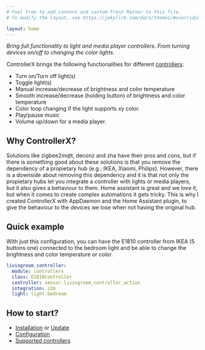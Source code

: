 ```yaml
---
# Feel free to add content and custom Front Matter to this file.
# To modify the layout, see https://jekyllrb.com/docs/themes/#overriding-theme-defaults

layout: home
---
```


_Bring full functionality to light and media player controllers. From turning devices on/off to changing the color lights._

ControllerX brings the following functionalities for different [controllers](/controllerx/controllers):

- Turn on/Turn off light(s)
- Toggle light(s)
- Manual increase/decrease of brightness and color temperature
- Smooth increase/decrease (holding button) of brightness and color temperature
- Color loop changing if the light supports xy color.
- Play/pause music
- Volume up/down for a media player.

## Why ControllerX?

Solutions like zigbee2mqtt, deconz and zha have their pros and cons, but if there is something good about these solutions is that you remove the dependency of a propietary hub (e.g.: IKEA, Xiaomi, Philips). However, there is a downside about removing this dependency and it is that not only the propietary hubs let you integrate a controller with lights or media players, but it also gives a behaviour to them. Home assistant is great and we love it, but when it comes to create complex automations it gets tricky. This is why I created ControllerX with AppDaemon and the Home Assistant plugin, to give the behaviour to the devices we lose when not having the original hub.

## Quick example

With just this configuration, you can have the E1810 controller from IKEA (5 buttons one) connected to the bedroom light and be able to change the brightness and color temperature or color.

```yaml
livingroom_controller:
  module: controllerx
  class: E1810Controller
  controller: sensor.livingroom_controller_action
  integration: z2m
  light: light.bedroom
```

## How to start?

- [Installation](/controllerx/start/installation) or [Update](/controllerx/start/update)
- [Configuration](/controllerx/start/configuration)
- [Supported controllers](/controllerx/controllers)
